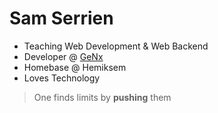 # Sam Serrien

- Teaching Web Development & Web Backend
- Developer @ [GeNx](https://genx.be)
- Homebase @ Hemiksem
- Loves Technology

> One finds limits by **pushing** them
